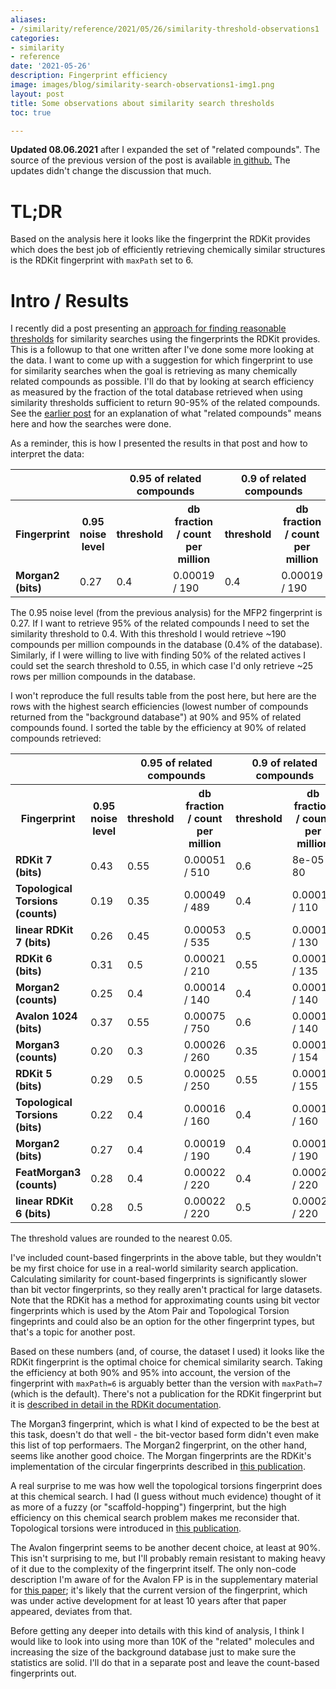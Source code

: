 ```yaml
---
aliases:
- /similarity/reference/2021/05/26/similarity-threshold-observations1
categories:
- similarity
- reference
date: '2021-05-26'
description: Fingerprint efficiency
image: images/blog/similarity-search-observations1-img1.png
layout: post
title: Some observations about similarity search thresholds
toc: true

---
```


**Updated 08.06.2021** after I expanded the set of "related compounds". The source
of the previous version of the post is available [in
github.](https://github.com/greglandrum/rdkit-blog/blob/c5eb92294c45e7fe77b6c5658d1de5388090d7f1/_posts/2021-05-26-similarity-threshold-observations1.md) The updates didn't change the discussion that much.


# TL;DR

Based on the analysis here it looks like the fingerprint the RDKit provides
which does the best job of efficiently retrieving chemically similar structures
is the RDKit fingerprint with `maxPath` set to 6.

# Intro / Results

I recently did a post presenting an [approach for finding reasonable
thresholds](https://greglandrum.github.io/rdkit-blog/similarity/reference/2021/05/21/similarity-search-thresholds.html)
for similarity searches using the fingerprints the RDKit provides. This is a
followup to that one written after I've done some more looking at the data. I
want to come up with a suggestion for which fingerprint to use for similarity
searches when the goal is retrieving as many chemically related compounds as
possible. I'll do that by looking at search efficiency as measured by the
fraction of the total database retrieved when using similarity thresholds
sufficient to return 90-95% of the related compounds. See the [earlier
post](https://greglandrum.github.io/rdkit-blog/similarity/reference/2021/05/21/similarity-search-thresholds.html)
for an explanation of what "related compounds" means here and how the searches
were done.

As a reminder, this is how I presented the results in that post and how to interpret the data:

<table>
<tr><th></th> <th></th> <th colspan="2">0.95 of related compounds</th> <th colspan="2">0.9 of related compounds</th> <th colspan="2">0.8 of related compounds</th> <th colspan="2">0.5 of related compounds</th></tr>
<tr><th>Fingerprint</th> <th>0.95 noise level</th> <th>threshold</th> <th>db fraction / count per million</th> <th>threshold</th> <th>db fraction / count per million</th> <th>threshold</th> <th>db fraction / count per million</th> <th>threshold</th> <th>db fraction / count per million</th></tr>
<tr>
<td><b>Morgan2 (bits)</b></td> <td>0.27</td> <td>0.4</td> <td>0.00019 / 190</td> <td>0.4</td> <td>0.00019 / 190</td> <td>0.45</td> <td>0.00012 / 115</td> <td>0.55</td> <td>2.5e-05 / 25</td> </tr>
</table>

The 0.95 noise level (from the previous analysis) for the MFP2 fingerprint is
0.27. If I want to retrieve 95% of the related compounds I need to set the
similarity threshold to 0.4. With this threshold I would retrieve ~190
compounds per million compounds in the database (0.4% of the database).
Similarly, if I were willing to live with finding 50% of the related actives I
could set the search threshold to 0.55, in which case I'd only retrieve ~25 rows
per million compounds in the database.

I won't reproduce the full results table from the post here, but here are the
rows with the highest search efficiencies (lowest number of compounds returned
from the "background database") at 90% and 95% of related compounds found. I
sorted the table by the efficiency at 90% of related compounds retrieved:

<table>
<tr><th></th> <th></th> <th colspan="2">0.95 of related compounds</th> <th colspan="2">0.9 of related compounds</th> <th colspan="2">0.8 of related compounds</th> <th colspan="2">0.5 of related compounds</th></tr>
<tr><th>Fingerprint</th> <th>0.95 noise level</th> <th>threshold</th> <th>db fraction / count per million</th> <th>threshold</th> <th>db fraction / count per million</th> <th>threshold</th> <th>db fraction / count per million</th> <th>threshold</th> <th>db fraction / count per million</th></tr>
<tr>
<td><b>RDKit 7 (bits)</b></td> <td>0.43</td> <td>0.55</td> <td>0.00051 / 510</td> <td>0.6</td> <td>8e-05 / 80</td> <td>0.6</td> <td>8e-05 / 80</td> <td>0.7</td> <td>3e-05 / 30</td> </tr>
<tr>
<td><b>Topological Torsions (counts)</b></td> <td>0.19</td> <td>0.35</td> <td>0.00049 / 489</td> <td>0.4</td> <td>0.00011 / 110</td> <td>0.45</td> <td>7.5e-05 / 75</td> <td>0.55</td> <td>2.5e-05 / 25</td> </tr>
<tr>
<td><b>linear RDKit 7 (bits)</b></td> <td>0.26</td> <td>0.45</td> <td>0.00053 / 535</td> <td>0.5</td> <td>0.00013 / 130</td> <td>0.55</td> <td>9e-05 / 90</td> <td>0.65</td> <td>3.5e-05 / 35</td> </tr>
<tr>
<td><b>RDKit 6 (bits)</b></td> <td>0.31</td> <td>0.5</td> <td>0.00021 / 210</td> <td>0.55</td> <td>0.00014 / 135</td> <td>0.6</td> <td>6e-05 / 60</td> <td>0.7</td> <td>3e-05 / 30</td> </tr>
<tr>
<td><b>Morgan2 (counts)</b></td> <td>0.25</td> <td>0.4</td> <td>0.00014 / 140</td> <td>0.4</td> <td>0.00014 / 140</td> <td>0.45</td> <td>8.5e-05 / 84</td> <td>0.55</td> <td>2e-05 / 20</td> </tr>
<tr>
<td><b>Avalon 1024 (bits)</b></td> <td>0.37</td> <td>0.55</td> <td>0.00075 / 750</td> <td>0.6</td> <td>0.00014 / 140</td> <td>0.65</td> <td>9e-05 / 90</td> <td>0.75</td> <td>2.5e-05 / 25</td> </tr>
<tr>
<td><b>Morgan3 (counts)</b></td> <td>0.20</td> <td>0.3</td> <td>0.00026 / 260</td> <td>0.35</td> <td>0.00015 / 154</td> <td>0.35</td> <td>0.00015 / 154</td> <td>0.45</td> <td>3.5e-05 / 35</td> </tr>
<tr>
<td><b>RDKit 5 (bits)</b></td> <td>0.29</td> <td>0.5</td> <td>0.00025 / 250</td> <td>0.55</td> <td>0.00016 / 155</td> <td>0.6</td> <td>6e-05 / 60</td> <td>0.7</td> <td>3e-05 / 30</td> </tr>
<tr>
<td><b>Topological Torsions (bits)</b></td> <td>0.22</td> <td>0.4</td> <td>0.00016 / 160</td> <td>0.4</td> <td>0.00016 / 160</td> <td>0.45</td> <td>0.00011 / 105</td> <td>0.55</td> <td>3.5e-05 / 35</td> </tr>
<tr>
<td><b>Morgan2 (bits)</b></td> <td>0.27</td> <td>0.4</td> <td>0.00019 / 190</td> <td>0.4</td> <td>0.00019 / 190</td> <td>0.45</td> <td>0.00012 / 115</td> <td>0.55</td> <td>2.5e-05 / 25</td> </tr>
<tr>
<td><b>FeatMorgan3 (counts)</b></td> <td>0.28</td> <td>0.4</td> <td>0.00022 / 220</td> <td>0.4</td> <td>0.00022 / 220</td> <td>0.45</td> <td>0.00013 / 130</td> <td>0.55</td> <td>3e-05 / 30</td> </tr>
<tr>
<td><b>linear RDKit 6 (bits)</b></td> <td>0.28</td> <td>0.5</td> <td>0.00022 / 220</td> <td>0.5</td> <td>0.00022 / 220</td> <td>0.55</td> <td>0.00014 / 140</td> <td>0.7</td> <td>3e-05 / 30</td> </tr>
</table>
The threshold values are rounded to the nearest 0.05.

I've included count-based fingerprints in the above table, but they wouldn't be
my first choice for use in a real-world similarity search application.
Calculating similarity for count-based fingerprints is significantly slower than
bit vector fingerprints, so they really aren't practical for large datasets.
Note that the RDKit has a method for approximating counts using bit vector
fingerprints which is used by the Atom Pair and Topological Torsion fingeprints
and could also be an option for the other fingerprint types, but that's a topic
for another post.

Based on these numbers (and, of course, the dataset I used) it looks like the
RDKit fingerprint is the optimal choice for chemical similarity search. Taking
the efficiency at both 90% and 95% into account, the version of the fingerprint
with `maxPath=6` is arguably better than the version with `maxPath=7` (which is
the default). There's not a publication for the RDKit fingerprint but it is
[described in detail in the RDKit
documentation](https://www.rdkit.org/docs/RDKit_Book.html#rdkit-fingerprints).

The Morgan3 fingerprint, which is what I kind of expected to be the best at this
task, doesn't do that well - the bit-vector based form didn't even make this
list of top performaers. The Morgan2 fingerprint, on the other hand, seems like
another good choice. The Morgan fingerprints are the RDKit's implementation of
the circular fingerprints described in [this
publication](https://doi.org/10.1021/ci100050t).

A real surprise to me was how well the topological torsions fingerprint does at
this chemical search. I had (I guess without much evidence) thought of it as
more of a fuzzy (or "scaffold-hopping") fingerprint, but the high efficiency on
this chemical search problem makes me reconsider that. Topological torsions were
introduced in [this publication](https://doi.org/10.1021/ci00054a008).

The Avalon fingerprint seems to be another decent choice, at least at 90%. This
isn't surprising to me, but I'll probably remain resistant to making heavy of it
due to the complexity of the fingerprint itself. The only non-code description
I'm aware of for the Avalon FP is in the supplementary material for [this
paper](https://pubs.acs.org/doi/10.1021/ci050413p); it's likely that the current
version of the fingerprint, which was under active development for at least 10
years after that paper appeared, deviates from that.

Before getting any deeper into details with this kind of analysis, I think I
would like to look into using more than 10K of the "related" molecules and
increasing the size of the background database just to make sure the statistics
are solid. I'll do that in a separate post and leave the count-based
fingerprints out.


